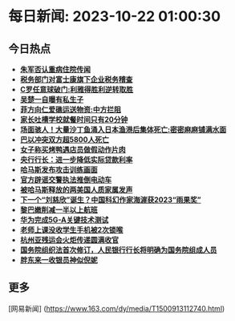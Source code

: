 
# 每日新闻: 2023-10-22 01:00:30
## 今日热点

- **[朱军否认重病住院传闻](https://www.163.com/search?keyword=%E6%9C%B1%E5%86%9B%E5%90%A6%E8%AE%A4%E9%87%8D%E7%97%85%E4%BD%8F%E9%99%A2%E4%BC%A0%E9%97%BB)**
- **[税务部门对富士康旗下企业税务稽查](https://www.163.com/search?keyword=%E7%A8%8E%E5%8A%A1%E9%83%A8%E9%97%A8%E5%AF%B9%E5%AF%8C%E5%A3%AB%E5%BA%B7%E6%97%97%E4%B8%8B%E4%BC%81%E4%B8%9A%E7%A8%8E%E5%8A%A1%E7%A8%BD%E6%9F%A5)**
- **[C罗任意球破门:利雅得胜利逆转取胜](https://www.163.com/search?keyword=C%E7%BD%97%E4%BB%BB%E6%84%8F%E7%90%83%E7%A0%B4%E9%97%A8+%E5%88%A9%E9%9B%85%E5%BE%97%E8%83%9C%E5%88%A9%E9%80%86%E8%BD%AC%E5%8F%96%E8%83%9C)**
- **[吴楚一自曝有私生子](https://www.163.com/search?keyword=%E5%90%B4%E6%A5%9A%E4%B8%80%E8%87%AA%E6%9B%9D%E6%9C%89%E7%A7%81%E7%94%9F%E5%AD%90)**
- **[菲方向仁爱礁运送物资:中方拦阻](https://www.163.com/search?keyword=%E8%8F%B2%E6%96%B9%E5%90%91%E4%BB%81%E7%88%B1%E7%A4%81%E8%BF%90%E9%80%81%E7%89%A9%E8%B5%84+%E4%B8%AD%E6%96%B9%E6%8B%A6%E9%98%BB)**
- **[家长吐槽学校就餐时间只有20分钟](https://www.163.com/search?keyword=%E5%AE%B6%E9%95%BF%E5%90%90%E6%A7%BD%E5%AD%A6%E6%A0%A1%E5%B0%B1%E9%A4%90%E6%97%B6%E9%97%B4%E5%8F%AA%E6%9C%8920%E5%88%86%E9%92%9F)**
- **[场面骇人！大量沙丁鱼涌入日本渔港后集体死亡:密密麻麻铺满水面](https://www.163.com/search?keyword=%E5%9C%BA%E9%9D%A2%E9%AA%87%E4%BA%BA%EF%BC%81%E5%A4%A7%E9%87%8F%E6%B2%99%E4%B8%81%E9%B1%BC%E6%B6%8C%E5%85%A5%E6%97%A5%E6%9C%AC%E6%B8%94%E6%B8%AF%E5%90%8E%E9%9B%86%E4%BD%93%E6%AD%BB%E4%BA%A1+%E5%AF%86%E5%AF%86%E9%BA%BB%E9%BA%BB%E9%93%BA%E6%BB%A1%E6%B0%B4%E9%9D%A2)**
- **[巴以冲突双方超5800人死亡](https://www.163.com/search?keyword=%E5%B7%B4%E4%BB%A5%E5%86%B2%E7%AA%81%E5%8F%8C%E6%96%B9%E8%B6%855800%E4%BA%BA%E6%AD%BB%E4%BA%A1)**
- **[女子称买烤鸭遇店员做假动作片肉](https://www.163.com/search?keyword=%E5%A5%B3%E5%AD%90%E7%A7%B0%E4%B9%B0%E7%83%A4%E9%B8%AD%E9%81%87%E5%BA%97%E5%91%98%E5%81%9A%E5%81%87%E5%8A%A8%E4%BD%9C%E7%89%87%E8%82%89)**
- **[央行行长：进一步降低实际贷款利率](https://www.163.com/search?keyword=%E5%A4%AE%E8%A1%8C%E8%A1%8C%E9%95%BF%EF%BC%9A%E8%BF%9B%E4%B8%80%E6%AD%A5%E9%99%8D%E4%BD%8E%E5%AE%9E%E9%99%85%E8%B4%B7%E6%AC%BE%E5%88%A9%E7%8E%87)**
- **[哈马斯发布攻击训练画面](https://www.163.com/search?keyword=%E5%93%88%E9%A9%AC%E6%96%AF%E5%8F%91%E5%B8%83%E6%94%BB%E5%87%BB%E8%AE%AD%E7%BB%83%E7%94%BB%E9%9D%A2)**
- **[官方辟谣交警执法推倒电动车](https://www.163.com/search?keyword=%E5%AE%98%E6%96%B9%E8%BE%9F%E8%B0%A3%E4%BA%A4%E8%AD%A6%E6%89%A7%E6%B3%95%E6%8E%A8%E5%80%92%E7%94%B5%E5%8A%A8%E8%BD%A6)**
- **[被哈马斯释放的两美国人质家属发声](https://www.163.com/search?keyword=%E8%A2%AB%E5%93%88%E9%A9%AC%E6%96%AF%E9%87%8A%E6%94%BE%E7%9A%84%E4%B8%A4%E7%BE%8E%E5%9B%BD%E4%BA%BA%E8%B4%A8%E5%AE%B6%E5%B1%9E%E5%8F%91%E5%A3%B0)**
- **[下一个“刘慈欣”诞生？中国科幻作家海漄获2023“雨果奖”](https://www.163.com/search?keyword=%E4%B8%8B%E4%B8%80%E4%B8%AA%E2%80%9C%E5%88%98%E6%85%88%E6%AC%A3%E2%80%9D%E8%AF%9E%E7%94%9F%EF%BC%9F%E4%B8%AD%E5%9B%BD%E7%A7%91%E5%B9%BB%E4%BD%9C%E5%AE%B6%E6%B5%B7%E6%BC%84%E8%8E%B72023%E2%80%9C%E9%9B%A8%E6%9E%9C%E5%A5%96%E2%80%9D)**
- **[黎巴嫩削减一半以上航班](https://www.163.com/search?keyword=%E9%BB%8E%E5%B7%B4%E5%AB%A9%E5%89%8A%E5%87%8F%E4%B8%80%E5%8D%8A%E4%BB%A5%E4%B8%8A%E8%88%AA%E7%8F%AD)**
- **[华为完成5G-A关键技术测试](https://www.163.com/search?keyword=%E5%8D%8E%E4%B8%BA%E5%AE%8C%E6%88%905G-A%E5%85%B3%E9%94%AE%E6%8A%80%E6%9C%AF%E6%B5%8B%E8%AF%95)**
- **[老师上课没收学生手机被2次锁喉](https://www.163.com/search?keyword=%E8%80%81%E5%B8%88%E4%B8%8A%E8%AF%BE%E6%B2%A1%E6%94%B6%E5%AD%A6%E7%94%9F%E6%89%8B%E6%9C%BA%E8%A2%AB2%E6%AC%A1%E9%94%81%E5%96%89)**
- **[杭州亚残运会火炬传递圆满收官](https://www.163.com/search?keyword=%E6%9D%AD%E5%B7%9E%E4%BA%9A%E6%AE%8B%E8%BF%90%E4%BC%9A%E7%81%AB%E7%82%AC%E4%BC%A0%E9%80%92%E5%9C%86%E6%BB%A1%E6%94%B6%E5%AE%98)**
- **[国务院组织法首次修订，人民银行行长将明确为国务院组成人员](https://www.163.com/search?keyword=%E5%9B%BD%E5%8A%A1%E9%99%A2%E7%BB%84%E7%BB%87%E6%B3%95%E9%A6%96%E6%AC%A1%E4%BF%AE%E8%AE%A2%EF%BC%8C%E4%BA%BA%E6%B0%91%E9%93%B6%E8%A1%8C%E8%A1%8C%E9%95%BF%E5%B0%86%E6%98%8E%E7%A1%AE%E4%B8%BA%E5%9B%BD%E5%8A%A1%E9%99%A2%E7%BB%84%E6%88%90%E4%BA%BA%E5%91%98)**
- **[胖东来一收银员神似倪妮](https://www.163.com/search?keyword=%E8%83%96%E4%B8%9C%E6%9D%A5%E4%B8%80%E6%94%B6%E9%93%B6%E5%91%98%E7%A5%9E%E4%BC%BC%E5%80%AA%E5%A6%AE)**

## 更多
[网易新闻] (https://www.163.com/dy/media/T1500913112740.html)
